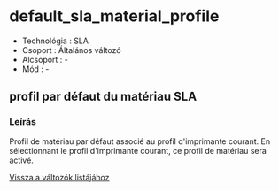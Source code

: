 # default\_sla\_material\_profile

* Technológia : SLA
* Csoport : Általános változó
* Alcsoport : -
* Mód : -

## profil par défaut du matériau SLA

### Leírás

Profil de matériau par défaut associé au profil d'imprimante courant. En sélectionnant le profil d'imprimante courant, ce profil de matériau sera activé.

[Vissza a változók listájához](../../variable_list)

